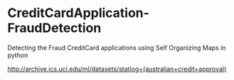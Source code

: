 # CreditCardApplication-FraudDetection
Detecting the Fraud CreditCard applications  using Self Organizing Maps in python


http://archive.ics.uci.edu/ml/datasets/statlog+(australian+credit+approval)
